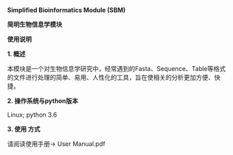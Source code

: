 **Simplified Bioinformatics Module (SBM)**

**简明生物信息学模块**

**使用说明**

**1. 概述**

本模块是一个对生物信息学研究中，经常遇到的Fasta、Sequence、Table等格式的文件进行处理的简单、易用、人性化的工具，旨在使相关的分析更加方便、快捷。

**2. 操作系统与python版本**

Linux; python 3.6

**3. 使用 方式**

请阅读使用手册-> User Manual.pdf

